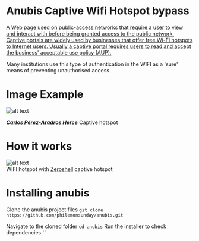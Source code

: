 # Anubis Captive Wifi Hotspot bypass

[A Web page used on public-access networks that require a user to view and interact with before being granted access to the public network. Captive portals are widely used by businesses that offer free Wi-Fi hotspots to Internet users. Usually a captive portal requires users to read and accept the business' acceptable use policy (AUP).](https://www.webopedia.com/TERM/C/captive_portal.html)</br>

Many institutions use this type of authentication in the WIFI as a 'sure' means of preventing unauthorised access.


Image Example
==

![alt text](https://exekias.me/wp-content/uploads/2011/08/login.png)</br>

[___Carlos Pérez-Aradros Herce___](https://exekias.me/2011/08/28/zentyal-new-feature-captive-portal/)  Captive hotspot


How it works
==

![alt text](http://www.zeroshell.net/hotspot-router/captive-portal-network-diagram.jpg)</br>
WIFI hotspot with [Zeroshell](http://www.zeroshell.net/hotspot-router/) captive hotspot

Installing anubis
==

Clone the anubis project files
`git clone https://github.com/philemonsunday/anubis.git`

Navigate to the cloned folder
`cd anubis`
Run the installer to check dependencies
``
